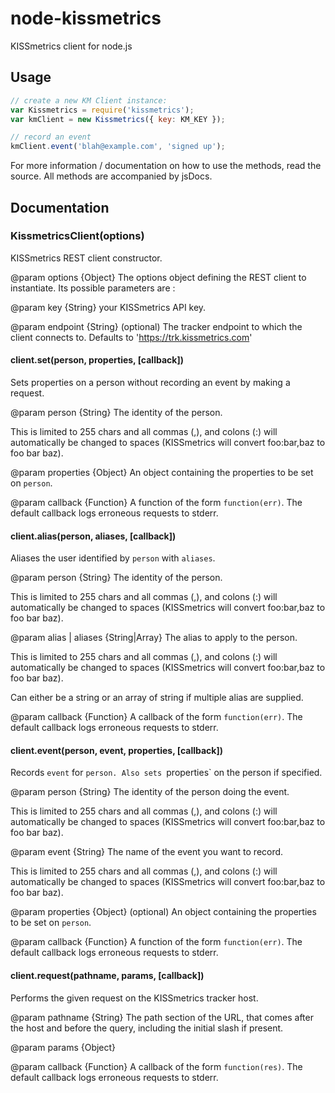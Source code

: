# node-kissmetrics

KISSmetrics client for node.js

## Usage

```js
// create a new KM Client instance:
var Kissmetrics = require('kissmetrics');
var kmClient = new Kissmetrics({ key: KM_KEY });

// record an event
kmClient.event('blah@example.com', 'signed up');
```

For more information / documentation on how to use the methods, read the source.
All methods are accompanied by jsDocs.

## Documentation

### KissmetricsClient(options)

KISSmetrics REST client constructor.

@param options {Object} The options object defining the REST client to
instantiate. Its possible parameters are :

@param key {String} your KISSmetrics API key.

@param endpoint {String} (optional) The tracker endpoint to which the client
connects to. Defaults to 'https://trk.kissmetrics.com'

#### client.set(person, properties, [callback])

Sets properties on a person without recording an event by making a request.

@param person {String} The identity of the person.

This is limited to 255 chars and all commas (,), and colons (:) will
automatically be changed to spaces (KISSmetrics will convert foo:bar,baz to
foo bar baz).

@param properties {Object} An object containing the properties to be set on
`person`.

@param callback {Function} A function of the form `function(err)`.
The default callback logs erroneous requests to stderr.

#### client.alias(person, aliases, [callback])

Aliases the user identified by `person` with `aliases`.

@param person {String} The identity of the person.

This is limited to 255 chars and all commas (,), and colons (:) will
automatically be changed to spaces (KISSmetrics will convert foo:bar,baz to
foo bar baz).

@param alias | aliases {String|Array} The alias to apply to the person.

This is limited to 255 chars and all commas (,), and colons (:) will
automatically be changed to spaces (KISSmetrics will convert foo:bar,baz to
foo bar baz).

Can either be a string or an array of string if multiple alias are supplied.

@param callback {Function} A callback of the form `function(err)`.
The default callback logs erroneous requests to stderr.

#### client.event(person, event, properties, [callback])

Records `event` for `person. Also sets `properties` on the person if
specified.

@param person {String} The identity of the person doing the event.

This is limited to 255 chars and all commas (,), and colons (:) will
automatically be changed to spaces (KISSmetrics will convert foo:bar,baz to
foo bar baz).

@param event {String} The name of the event you want to record.

This is limited to 255 chars and all commas (,), and colons (:) will
automatically be changed to spaces (KISSmetrics will convert foo:bar,baz to
foo bar baz).

@param properties {Object} (optional) An object containing the properties to
be set on `person`.

@param callback {Function} A function of the form `function(err)`.
The default callback logs erroneous requests to stderr.

#### client.request(pathname, params, [callback])

Performs the given request on the KISSmetrics tracker host.

@param pathname {String} The path section of the URL, that comes after the
host and before the query, including the initial slash if present.

@param params {Object}

@param callback {Function} A callback of the form `function(res)`.
The default callback logs erroneous requests to stderr.
